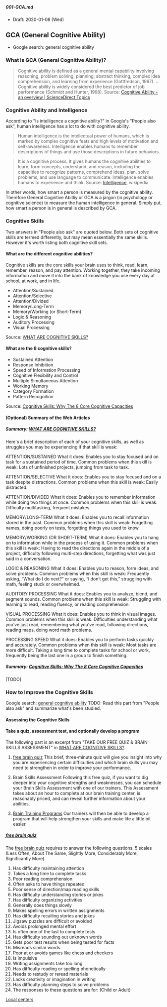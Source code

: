 ##### 001-GCA.md
* Draft: 2020-01-08 (Wed)

## GCA (General Cognitive Ability)

* Google search: general cognitive ability

### What is GCA (General Cognitive Ability)?

> Cognitive ability is defined as a general mental capability involving reasoning, problem solving, planning, abstract thinking, complex idea comprehension, and learning from experience (Gottfredson, 1997). ... Cognitive ability is widely considered the best predictor of job performance (Schmidt and Hunter, 1998).
Source: [Cognitive Ability - an overview | ScienceDirect Topics](https://www.sciencedirect.com/topics/psychology/cognitive-ability)

### Cognitive Ability and Intelligence

According to "Is intelligence a cognitive ability?" in Google's "People also ask", human intelligence has a lot to do with cognitive ability.
> Human intelligence is the intellectual power of humans, which is marked by complex cognitive feats and high levels of motivation and self-awareness. Intelligence enables humans to remember descriptions of things and use those descriptions in future behaviors.

> It is a cognitive process. It gives humans the cognitive abilities to learn, form concepts, understand, and reason, including the capacities to recognize patterns, comprehend ideas, plan, solve problems, and use language to communicate. Intelligence enables humans to experience and think.
> Source: [Intelligence](https://en.wikipedia.org/wiki/Intelligence), wikipedia

In other words, how smart a person is measured by the cognitive ability. Therefore General Cognitive Abitliy or GCA is a jargon (in psychology or cognitive science) to measure the human intelligence in general. Simply put, how smart a person is in general is described by GCA.

### Cognitive Skills
Two answers in "People also ask" are quoted below. Both sets of cognitive skills are termed differently, but may mean essentially the same skills. However it's worth listing both cognitive skill sets.

#### What are the different cognitive abilities?
Cognitive skills are the core skills your brain uses to think, read, learn, remember, reason, and pay attention. Working together, they take incoming information and move it into the bank of knowledge you use every day at school, at work, and in life.

* Attention/Sustained
* Attention/Selective
* Attention/Divided
* Memory/Long-Term
* Memory/Working (or Short-Term)
* Logic & Reasoning
* Auditory Processing
* Visual Processing

Source: [WHAT ARE COGNITIVE SKILLS?](https://www.learningrx.com/what-is-brain-training-/what-are-cognitive-skills-/)

#### What are the 8 cognitive skills?
* Sustained Attention
* Response Inhibition
* Speed of Information Processing
* Cognitive Flexibility and Control
* Multiple Simultaneous Attention
* Working Memory
* Category Formation
* Pattern Recognition

Source: [Cognitive Skills: Why The 8 Core Cognitive Capacities](https://www.c8sciences.com/about/8ccc/)

#### (Optional) Summary of the Web Articles
##### Summary: [WHAT ARE COGNITIVE SKILLS?](https://www.learningrx.com/what-is-brain-training-/what-are-cognitive-skills-/)
Here's a brief description of each of your cognitive skills, as well as struggles you may be experiencing if that skill is weak:

ATTENTION/SUSTAINED
What it does: Enables you to stay focused and on task for a sustained period of time.
Common problems when this skill is weak: Lots of unfinished projects, jumping from task to task.

ATTENTION/SELECTIVE
What it does: Enables you to stay focused and on a task despite distractions.
Common problems when this skill is weak: Easily distracted.

ATTENTION/DIVIDED
What it does: Enables you to remember information while doing two things at once.
Common problems when this skill is weak: Difficulty multitasking, frequent mistakes.

MEMORY/LONG-TERM
What it does: Enables you to recall information stored in the past.
Common problems when this skill is weak: Forgetting names, doing poorly on tests, forgetting things you used to know.

MEMORY/WORKING (OR SHORT-TERM)
What it does: Enables you to hang on to information while in the process of using it.
Common problems when this skill is weak: Having to read the directions again in the middle of a project, difficulty following multi-step directions, forgetting what was just said in a conversation.

LOGIC & REASONING
What it does: Enables you to reason, form ideas, and solve problems.
Common problems when this skill is weak: Frequently asking, “What do I do next?” or saying, “I don’t get this,” struggling with math, feeling stuck or overwhelmed.

AUDITORY PROCESSING
What it does: Enables you to analyze, blend, and segment sounds.
Common problems when this skill is weak: Struggling with learning to read, reading fluency, or reading comprehension.

VISUAL PROCESSING
What it does: Enables you to think in visual images.
Common problems when this skill is weak: Difficulties understanding what you’ve just read, remembering what you’ve read, following directions, reading maps, doing word math problems.

PROCESSING SPEED
What it does: Enables you to perform tasks quickly and accurately.
Common problems when this skill is weak: Most tasks are more difficult. Taking a long time to complete tasks for school or work, frequently being the last one in a group to finish something.

##### Summary: [Cognitive Skills: Why The 8 Core Cognitive Capacities](https://www.c8sciences.com/about/8ccc/)
[TODO]

### How to Improve the Cognitive Skills
Google search: [general cognitive ability](https://www.google.com/search?q=general+cognitive+ability&oq=general+cognitive+ability&aqs=chrome..69i57.3999j0j1&client=ubuntu&sourceid=chrome&ie=UTF-8)
TODO: Read this part from "People also ask" and summarize what's been studied.

#### Assessing the Cognitive Skills
#### Take a quiz, assessment test, and optionally develop a program
The following part is an excerpt from "TAKE OUR FREE QUIZ & BRAIN SKILLS ASSESSMENT" in [WHAT ARE COGNITIVE SKILLS?](https://www.learningrx.com/what-is-brain-training-/what-are-cognitive-skills-/).

1. [free brain quiz](https://lsds.learningrx.com/?sid=540505828&utm_source=&utm_medium=&utm_campaign=&utm_term=&utm_content=&mid=23260)
This brief, three-minute quiz will give you insight into why you are experiencing certain difficulties and which brain skills you may need to strengthen in order to improve your performance.
2. Brain Skills Assessment
Following this free quiz, if you want to dig deeper into your cognitive strengths and weaknesses, you can schedule your Brain Skills Assessment with one of our trainers. This Assessment takes about an hour to complete at our brain training center, is reasonably priced, and can reveal further information about your abilities.

3. [Brain Training Programs](https://www.learningrx.com/our-programs/)
Our trainers will then be able to develop a program that will help strengthen your skills and make life a little bit easier.

##### [free brain quiz](https://lsds.learningrx.com/?sid=540505828&utm_source=&utm_medium=&utm_campaign=&utm_term=&utm_content=&mid=23260)
The [free brain quiz](https://lsds.learningrx.com/?sid=540505828&utm_source=&utm_medium=&utm_campaign=&utm_term=&utm_content=&mid=23260) requires to answer the following questions. 5 scales (Less Often, About The Same, Slightly More, Considerably More, Significantly More).

1. Has difficulty maintaining attention
2. Takes a long time to complete tasks
3. Poor reading comprehension
4. Often asks to have things repeated
5. Poor sense of direction/map reading skills
6. Has difficulty understanding stories or jokes
7. Has difficulty organizing activities
8. Generally does things slowly
9. Makes spelling errors in written assignments
10. Has difficulty recalling stories and jokes
11. Jigsaw puzzles are difficult or avoided
13. Avoids prolonged mental effort
14. Is often one of the last to complete tests
15. Has difficulty sounding out unknown words
16. Gets poor test results when being tested for facts
17. Misreads similar words
18. Poor at or avoids games like chess and checkers
19. Is impulsive
20. Writing assignments take too long
21. Has difficulty reading or spelling phonetically
22. Needs to restudy or reread materials
23. Lacks creativity or imagination in writing
24. Has difficulty planning steps to solve problems
25. The responses to these questions are for: (Child or Adult)

[Local centers](https://www.learningrx.com/locations/)
